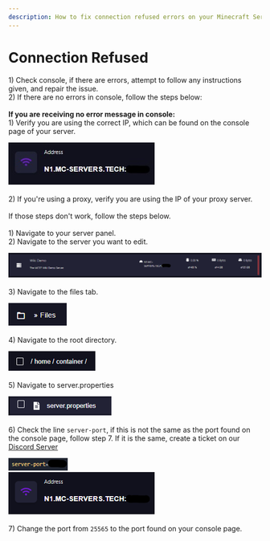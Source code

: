 ```yaml
---
description: How to fix connection refused errors on your Minecraft Server on MCST
---
```


# Connection Refused

1\) Check console, if there are errors, attempt to follow any instructions given, and repair the issue.\
2\) If there are no errors in console, follow the steps below:\
\
**If you are receiving no error message in console:**\
1\) Verify you are using the correct IP, which can be found on the console page of your server.

![](<../.gitbook/assets/image (20).png>)\
\
2\) If you're using a proxy, verify you are using the IP of your proxy server.\
\
If those steps don't work, follow the steps below.\
\
1\) Navigate to your server panel.\
2\) Navigate to the server you want to edit.

![](<../.gitbook/assets/image (39).png>)\
\
3\) Navigate to the files tab.

![](<../.gitbook/assets/image (48).png>)\
\
4\) Navigate to the root directory.

![](<../.gitbook/assets/image (9).png>)\
\
5\) Navigate to server.properties

![](<../.gitbook/assets/image (38).png>)\
\
6\) Check the line `server-port`, if this is not the same as the port found on the console page, follow step 7. If it is the same, create a ticket on our [Discord Server](https://discord.gg/dzAxSz5C4x)

![](<../.gitbook/assets/image (2).png>)\
![](<../.gitbook/assets/image (4).png>)\
\
7\) Change the port from `25565` to the port found on your console page.
